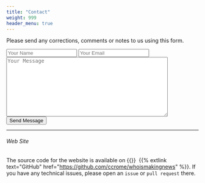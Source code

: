 ```yaml
---
title: "Contact"
weight: 999
header_menu: true
---
```

Please send any corrections, comments or notes to us using this form.
</form>
    <div class="contact-form" width=100%>
        <form   action="https://formspree.io/f/xzblbaqk"
            method="POST"
        >
            <input type="text" name="name" placeholder="Your Name" required>
            <input type="email" name="email" placeholder="Your Email" required>
            <br><textarea name="message" placeholder="Your Message" required
            rows="10" cols="50"></textarea>
            <br><input type="submit" name="submit" value="Send Message" class="submit-btn">
        </form>
    </div>

---


###### Web Site
The source code for the website is available on 
{{<icon class="fa fa-github">}}&nbsp;
{{% extlink text="GitHub" 
            href="https://github.com/ccrome/whoismakingnews"
%}}.  If you have any technical issues, please open an `issue` or `pull request` there.

